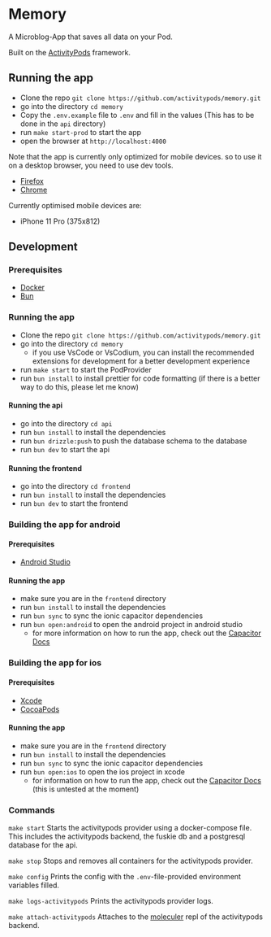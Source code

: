 # Memory

A Microblog-App that saves all data on your Pod.

Built on the [ActivityPods](https://activitypods.org) framework.

## Running the app

- Clone the repo `git clone https://github.com/activitypods/memory.git`
- go into the directory `cd memory`
- Copy the `.env.example` file to `.env` and fill in the values (This has to be done in the `api` directory)
- run `make start-prod` to start the app
- open the browser at `http://localhost:4000`

Note that the app is currently only optimized for mobile devices. so to use it on a desktop browser, you need to use dev tools.
- [Firefox](https://firefox-source-docs.mozilla.org/devtools-user/responsive_design_mode/)
- [Chrome](https://developer.chrome.com/docs/devtools/device-mode/)

Currently optimised mobile devices are:
- iPhone 11 Pro (375x812)

## Development

### Prerequisites

- [Docker](https://docs.docker.com/desktop/)
- [Bun](https://bun.sh/)

### Running the app

- Clone the repo `git clone https://github.com/activitypods/memory.git`
- go into the directory `cd memory`
  - if you use VsCode or VsCodium, you can install the recommended extensions for development for a better development experience
- run `make start` to start the PodProvider
- run `bun install` to install prettier for code formatting (if there is a better way to do this, please let me know)


#### Running the api
- go into the directory `cd api`
- run `bun install` to install the dependencies
- run `bun drizzle:push` to push the database schema to the database
- run `bun dev` to start the api

#### Running the frontend
- go into the directory `cd frontend`
- run `bun install` to install the dependencies
- run `bun dev` to start the frontend

### Building the app for android

#### Prerequisites

- [Android Studio](https://developer.android.com/studio)

#### Running the app

- make sure you are in the `frontend` directory
- run `bun install` to install the dependencies
- run `bun sync` to sync the ionic capacitor dependencies
- run `bun open:android` to open the android project in android studio
  - for more information on how to run the app, check out the [Capacitor Docs](https://capacitorjs.com/docsandroid#running-with-android-studio)

### Building the app for ios

#### Prerequisites

- [Xcode](https://developer.apple.com/xcode/)
- [CocoaPods](https://cocoapods.org/)

#### Running the app

- make sure you are in the `frontend` directory
- run `bun install` to install the dependencies
- run `bun sync` to sync the ionic capacitor dependencies
- run `bun open:ios` to open the ios project in xcode
  - for information on how to run the app, check out the [Capacitor Docs](https://capacitorjs.com/docs/getting-started/ios) (this is untested at the moment)

### Commands

`make start` Starts the activitypods provider using a docker-compose file. This includes the activitypods backend, the fuskie db and a postgresql database for the api. 

`make stop` Stops and removes all containers for the activitypods provider.

`make config` Prints the config with the `.env`-file-provided environment variables filled.

`make logs-activitypods` Prints the activitypods provider logs.

`make attach-activitypods` Attaches to the [moleculer](https://moleculer.services/) repl of the activitypods backend.